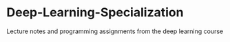 # Deep-Learning-Specialization
Lecture notes and programming assignments from the deep learning course
